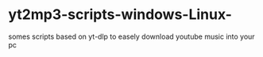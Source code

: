 # yt2mp3-scripts-windows-Linux-
somes scripts based on yt-dlp to easely download youtube music into your pc
